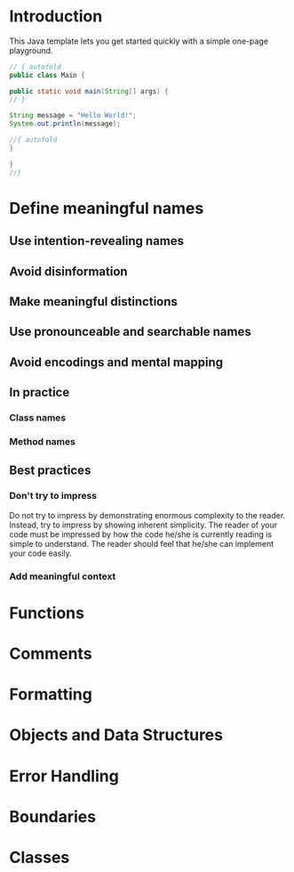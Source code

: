 # Introduction

This Java template lets you get started quickly with a simple one-page playground.

```java runnable
// { autofold
public class Main {

public static void main(String[] args) {
// }

String message = "Hello World!";
System.out.println(message);

//{ autofold
}

}
//}
```

# Define meaningful names

## Use intention-revealing names

## Avoid disinformation

## Make meaningful distinctions

## Use pronounceable and searchable names

## Avoid encodings and mental mapping

## In practice

### Class names

### Method names

## Best practices

### Don't try to impress

Do not try to impress by demonstrating enormous complexity to the reader. Instead, try to impress by showing inherent simplicity.
The reader of your code must be impressed by how the code he/she is currently reading is simple to understand. The reader should feel that he/she can implement your code easily. 

### Add meaningful context

# Functions

# Comments

# Formatting

# Objects and Data Structures

# Error Handling

# Boundaries

# Classes